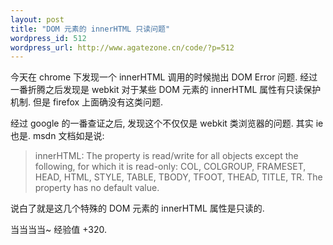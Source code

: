 ```yaml
--- 
layout: post
title: "DOM 元素的 innerHTML 只读问题"
wordpress_id: 512
wordpress_url: http://www.agatezone.cn/code/?p=512
---
```

今天在 chrome 下发现一个 innerHTML 调用的时候抛出 DOM Error 问题. 经过一番折腾之后发现是 webkit 对于某些 DOM 元素的 innerHTML 属性有只读保护机制. 但是 firefox 上面确没有这类问题.

经过 google 的一番查证之后, 发现这个不仅仅是 webkit 类浏览器的问题. 其实 ie 也是. msdn 文档如是说:
<blockquote>innerHTML:
The property is read/write for all objects except the following, for which it is read-only: COL, COLGROUP, FRAMESET, HEAD, HTML, STYLE, TABLE, TBODY, TFOOT, THEAD, TITLE, TR. The property has no default value.</blockquote>
说白了就是这几个特殊的 DOM 元素的 innerHTML 属性是只读的.

当当当当~ 经验值 +320.
